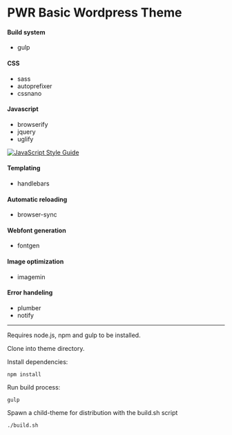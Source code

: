 # PWR Basic Wordpress Theme

#### Build system
- gulp

#### CSS
- sass
- autoprefixer
- cssnano

#### Javascript
- browserify
- jquery
- uglify

[![JavaScript Style Guide](https://img.shields.io/badge/code%20style-standard-brightgreen.svg)](http://standardjs.com/)

#### Templating
- handlebars

#### Automatic reloading
- browser-sync

#### Webfont generation
- fontgen

#### Image optimization
- imagemin

#### Error handeling
- plumber
- notify

*** 

Requires node.js, npm and gulp to be installed.

Clone into theme directory.

Install dependencies: 

`npm install`

Run build process:

`gulp`

Spawn a child-theme for distribution with the build.sh script  

`./build.sh`
